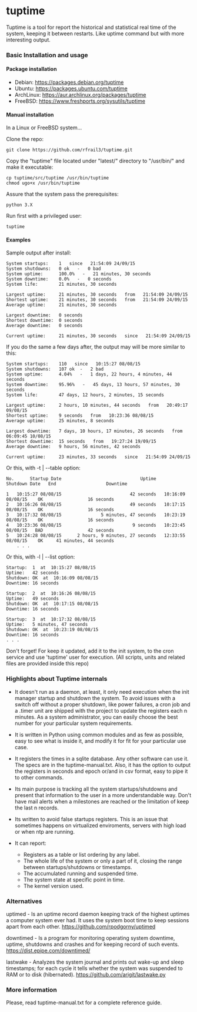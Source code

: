 tuptime
=======

Tuptime is a tool for report the historical and statistical real time of the system, keeping it between restarts. Like uptime command but with more interesting output.


### Basic Installation and usage

#### Package installation

* Debian: https://packages.debian.org/tuptime
* Ubuntu: https://packages.ubuntu.com/tuptime
* ArchLinux: https://aur.archlinux.org/packages/tuptime
* FreeBSD: https://www.freshports.org/sysutils/tuptime

#### Manual installation

In a Linux or FreeBSD system...

Clone the repo:

	git clone https://github.com/rfrail3/tuptime.git

Copy the "tuptime" file located under "latest/" directory to "/usr/bin/" and make it executable:

	cp tuptime/src/tuptime /usr/bin/tuptime
	chmod ugo+x /usr/bin/tuptime

Assure that the system pass the prerequisites:

	python 3.X 

Run first with a privileged user:

	tuptime

#### Examples

Sample output after install:

	System startups:	1   since   21:54:09 24/09/15
	System shutdowns:	0 ok   -   0 bad
	System uptime: 		100.0%   -   21 minutes, 30 seconds
	System downtime: 	0.0%   -   0 seconds
	System life: 		21 minutes, 30 seconds

	Largest uptime:		21 minutes, 30 seconds   from   21:54:09 24/09/15
	Shortest uptime:	21 minutes, 30 seconds   from   21:54:09 24/09/15
	Average uptime: 	21 minutes, 30 seconds

	Largest downtime:	0 seconds
	Shortest downtime:	0 seconds
	Average downtime: 	0 seconds

	Current uptime: 	21 minutes, 30 seconds   since   21:54:09 24/09/15

If you do the same a few days after, the output may will be more similar to this:

	System startups:	110   since   10:15:27 08/08/15
	System shutdowns:	107 ok  -   2 bad
	System uptime: 		4.04%   -   1 days, 22 hours, 4 minutes, 44 seconds
	System downtime: 	95.96%   -   45 days, 13 hours, 57 minutes, 30 seconds
	System life: 		47 days, 12 hours, 2 minutes, 15 seconds

	Largest uptime:		2 hours, 10 minutes, 44 seconds   from   20:49:17 09/08/15
	Shortest uptime:	9 seconds   from   10:23:36 08/08/15
	Average uptime: 	25 minutes, 8 seconds

	Largest downtime:	7 days, 10 hours, 17 minutes, 26 seconds   from   06:09:45 10/08/15
	Shortest downtime:	15 seconds   from   19:27:24 19/09/15
	Average downtime: 	9 hours, 56 minutes, 42 seconds

	Current uptime: 	23 minutes, 33 seconds   since   21:54:09 24/09/15

Or this, with -t | --table option:

	No.      Startup Date                              Uptime       Shutdown Date   End                   Downtime
                                                                                                                                    
	1   10:15:27 08/08/15                          42 seconds   10:16:09 08/08/15    OK                 16 seconds
	2   10:16:26 08/08/15                          49 seconds   10:17:15 08/08/15    OK                 16 seconds
	3   10:17:32 08/08/15               5 minutes, 47 seconds   10:23:19 08/08/15    OK                 16 seconds
	4   10:23:36 08/08/15                           9 seconds   10:23:45 08/08/15   BAD                 42 seconds
	5   10:24:28 08/08/15      2 hours, 9 minutes, 27 seconds   12:33:55 08/08/15    OK     41 minutes, 44 seconds
        . . .

Or this, with -l | --list option:

	Startup:  1  at  10:15:27 08/08/15
	Uptime:   42 seconds
	Shutdown: OK  at  10:16:09 08/08/15
	Downtime: 16 seconds

	Startup:  2  at  10:16:26 08/08/15
	Uptime:   49 seconds
	Shutdown: OK  at  10:17:15 08/08/15
	Downtime: 16 seconds

	Startup:  3  at  10:17:32 08/08/15
	Uptime:   5 minutes, 47 seconds
	Shutdown: OK  at  10:23:19 08/08/15
	Downtime: 16 seconds
	. . .

Don't forget! For keep it updated, add it to the init system, to the cron service and use 'tuptime' user for execution. (All scripts, units and related files are provided inside this repo)



### Highlights about Tuptime internals

- It doesn't run as a daemon, at least, it only need execution when the init manager startup and shutdown the system. To avoid issues with a switch off without a proper shutdown, like power failures, a cron job and a .timer unit are shipped with the project to update the registers each n minutes. As a system administrator, you can easily choose the best number for your particular system requirements.

- It is written in Python using common modules and as few as possible, easy to see what is inside it, and modify it for fit for your particular use case.

- It registers the times in a sqlite database. Any other software can use it. The specs are in the tuptime-manual.txt. Also, it has the option to output the registers in seconds and epoch or/and in csv format, easy to pipe it to other commands.

- Its main purpose is tracking all the system startups/shutdowns and present that information to the user in a more understandable way. Don't have mail alerts when a milestones are reached or the limitation of keep the last n records.

- Its written to avoid false startups registers. This is an issue that sometimes happens on virtualized enviroments, servers with high load or when ntp are running.

- It can report:
  - Registers as a table or list ordering by any label.
  - The whole life of the system or only a part of it, closing the range between startups/shutdowns or timestamps.
  - The accumulated running and suspended time.
  - The system state at specific point in time.
  - The kernel version used.


### Alternatives

uptimed - Is an uptime record daemon keeping track of the highest uptimes a computer system ever had. It uses the system boot time to keep sessions apart from each other.
https://github.com/rpodgorny/uptimed

downtimed - Is a program for monitoring operating system downtime, uptime, shutdowns and crashes and for keeping record of such events.
https://dist.epipe.com/downtimed/

lastwake - Analyzes the system journal and prints out wake-up and sleep timestamps; for each cycle it tells whether the system was suspended to RAM or to disk (hibernated).
https://github.com/arigit/lastwake.py


### More information

Please, read tuptime-manual.txt for a complete reference guide.
